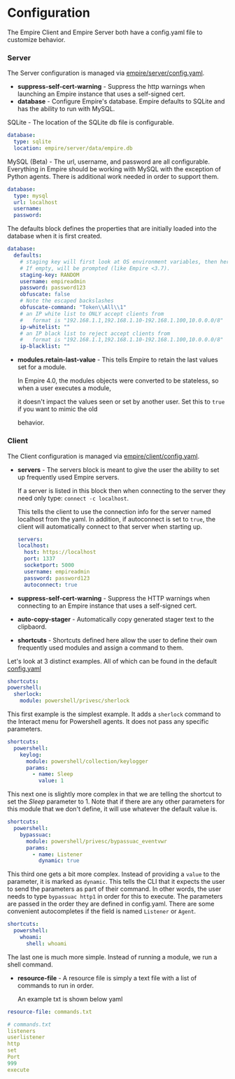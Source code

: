 # Configuration

The Empire Client and Empire Server both have a config.yaml file to customize behavior.

### Server

The Server configuration is managed via [empire/server/config.yaml](https://github.com/BC-SECURITY/Empire/blob/master/empire/client/config.yaml).

* **suppress-self-cert-warning** - Suppress the http warnings when launching an Empire instance that uses a self-signed cert.
* **database** - Configure Empire's database. Empire defaults to SQLite and has the ability to run with MySQL.

SQLite - The location of the SQLite db file is configurable.

```yaml
database:
  type: sqlite
  location: empire/server/data/empire.db
```

MySQL \(Beta\) - The url, username, and password are all configurable. Everything in Empire should be working with MySQL with the exception of Python agents. There is additional work needed in order to support them.

```yaml
database:
  type: mysql
  url: localhost
  username:
  password:
```

The defaults block defines the properties that are initially loaded into the database when it is first created.

```yaml
database:
  defaults:
    # staging key will first look at OS environment variables, then here.
    # If empty, will be prompted (like Empire <3.7).
    staging-key: RANDOM
    username: empireadmin
    password: password123
    obfuscate: false
    # Note the escaped backslashes
    obfuscate-command: "Token\\All\\1"
    # an IP white list to ONLY accept clients from
    #   format is "192.168.1.1,192.168.1.10-192.168.1.100,10.0.0.0/8"
    ip-whitelist: ""
    # an IP black list to reject accept clients from
    #   format is "192.168.1.1,192.168.1.10-192.168.1.100,10.0.0.0/8"
    ip-blacklist: ""
```

* **modules.retain-last-value** - This tells Empire to retain the last values set for a module.

  In Empire 4.0, the modules objects were converted to be stateless, so when a user executes a module,

  it doesn't impact the values seen or set by another user. Set this to `true` if you want to mimic the old

  behavior.

### Client

The Client configuration is managed via [empire/client/config.yaml](https://github.com/BC-SECURITY/Empire/blob/master/empire/client/config.yaml).

* **servers** - The servers block is meant to give the user the ability to set up frequently used Empire servers.

  If a server is listed in this block then when connecting to the server they need only type: `connect -c localhost`.

  This tells the client to use the connection info for the server named localhost from the yaml. In addition, if autoconnect is set to `true`, the client will automatically connect to that server when starting up.

  ```yaml
  servers:
  localhost:
    host: https://localhost
    port: 1337
    socketport: 5000
    username: empireadmin
    password: password123
    autoconnect: true
  ```

* **suppress-self-cert-warning** - Suppress the HTTP warnings when connecting to an Empire instance that uses a self-signed cert.
*  **auto-copy-stager** - Automatically copy generated stager text to the clipbaord.
* **shortcuts** - Shortcuts defined here allow the user to define their own frequently used modules and assign a command to them.

Let's look at 3 distinct examples. All of which can be found in the default [config.yaml](https://github.com/BC-SECURITY/Empire/blob/master/empire/client/config.yaml)

```yaml
shortcuts:
powershell:
  sherlock:
    module: powershell/privesc/sherlock
```

This first example is the simplest example. It adds a `sherlock` command to the Interact menu for Powershell agents. It does not pass any specific parameters.

```yaml
shortcuts:
  powershell:
    keylog:
      module: powershell/collection/keylogger
      params:
        - name: Sleep
          value: 1
```

This next one is slightly more complex in that we are telling the shortcut to set the _Sleep_ parameter to 1. Note that if there are any other parameters for this module that we don't define, it will use whatever the default value is.

```yaml
shortcuts:
  powershell:
    bypassuac:
      module: powershell/privesc/bypassuac_eventvwr
      params:
        - name: Listener
          dynamic: true
```

This third one gets a bit more complex. Instead of providing a `value` to the parameter, it is marked as `dynamic`. This tells the CLI that it expects the user to send the parameters as part of their command. In other words, the user needs to type `bypassuac http1` in order for this to execute. The parameters are passed in the order they are defined in config.yaml. There are some convenient autocompletes if the field is named `Listener` or `Agent`.

```yaml
shortcuts:
  powershell:
    whoami:
      shell: whoami
```

The last one is much more simple. Instead of running a module, we run a shell command.

* **resource-file** - A resource file is simply a text file with a list of commands to run in order.

  An example txt is shown below yaml

```yaml
resource-file: commands.txt

```

```yaml
# commands.txt
listeners
userlistener
http
set
Port
999
execute
```

